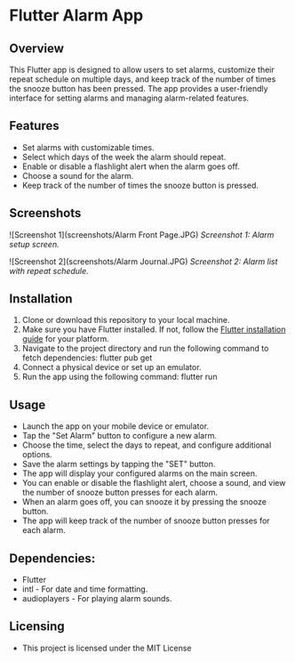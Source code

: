 # Flutter Alarm App

## Overview

This Flutter app is designed to allow users to set alarms, customize their repeat schedule on multiple days, and keep track of the number of times the snooze button has been pressed. The app provides a user-friendly interface for setting alarms and managing alarm-related features.

## Features

- Set alarms with customizable times.
- Select which days of the week the alarm should repeat.
- Enable or disable a flashlight alert when the alarm goes off.
- Choose a sound for the alarm.
- Keep track of the number of times the snooze button is pressed.

## Screenshots

![Screenshot 1](screenshots/Alarm Front Page.JPG)
*Screenshot 1: Alarm setup screen.*

![Screenshot 2](screenshots/Alarm Journal.JPG)
*Screenshot 2: Alarm list with repeat schedule.*

## Installation

1. Clone or download this repository to your local machine.
2. Make sure you have Flutter installed. If not, follow the [Flutter installation guide](https://flutter.dev/docs/get-started/install) for your platform.
3. Navigate to the project directory and run the following command to fetch dependencies: flutter pub get
4. Connect a physical device or set up an emulator.
5. Run the app using the following command: flutter run

## Usage
- Launch the app on your mobile device or emulator.
- Tap the "Set Alarm" button to configure a new alarm.
- Choose the time, select the days to repeat, and configure additional options.
- Save the alarm settings by tapping the "SET" button.
- The app will display your configured alarms on the main screen.
- You can enable or disable the flashlight alert, choose a sound, and view the number of snooze button presses for each alarm.
- When an alarm goes off, you can snooze it by pressing the snooze button.
- The app will keep track of the number of snooze button presses for each alarm.

## Dependencies: 
- Flutter
- intl - For date and time formatting.
- audioplayers - For playing alarm sounds.

## Licensing 
- This project is licensed under the MIT License 
